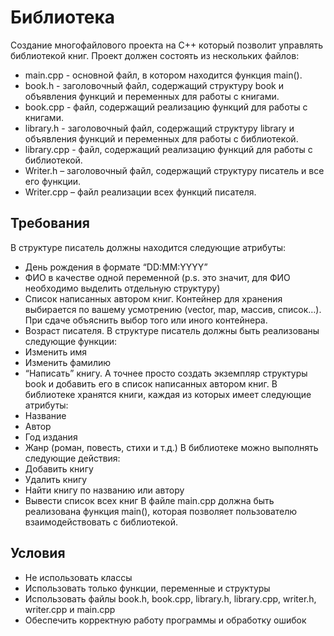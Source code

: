 # Библиотека
Создание многофайлового проекта на C++ который позволит управлять библиотекой книг. Проект должен состоять из нескольких файлов:
-	main.cpp - основной файл, в котором находится функция main().
-	book.h - заголовочный файл, содержащий структуру book и объявления функций и переменных для работы с книгами.
-	book.cpp - файл, содержащий реализацию функций для работы с книгами.
-	library.h - заголовочный файл, содержащий структуру library и объявления функций и переменных для работы с библиотекой.
-	library.cpp - файл, содержащий реализацию функций для работы с библиотекой.
-	Writer.h – заголовочный файл, содержащий структуру писатель и все его функции.
-	Writer.cpp – файл реализации всех функций писателя.

## Требования 
В структуре писатель должны находится следующие атрибуты:
-	День рождения в формате “DD:MM:YYYY”
-	ФИО в качестве одной переменной (p.s. это значит, для ФИО необходимо выделить отдельную структуру)
-	Список написанных автором книг. Контейнер для хранения выбирается по вашему усмотрению (vector, map, массив, список…). При сдаче объяснить выбор того или иного контейнера.
-	Возраст писателя. 
В структуре писатель должны быть реализованы следующие функции:
-	Изменить имя
-	Изменить фамилию
-	“Написать” книгу. А точнее просто создать экземпляр структуры book и добавить его в список написанных автором книг.
В библиотеке хранятся книги, каждая из которых имеет следующие атрибуты:
-	Название
-	Автор
-	Год издания
-	Жанр (роман, повесть, стихи и т.д.)
В библиотеке можно выполнять следующие действия:
-	Добавить книгу
-	Удалить книгу
-	Найти книгу по названию или автору
-	Вывести список всех книг
В файле main.cpp должна быть реализована функция main(), которая позволяет пользователю взаимодействовать с библиотекой.

## Условия
-	Не использовать классы
-	Использовать только функции, переменные и структуры
-	Использовать файлы book.h, book.cpp, library.h, library.cpp, writer.h, writer.cpp и main.cpp
-	Обеспечить корректную работу программы и обработку ошибок


